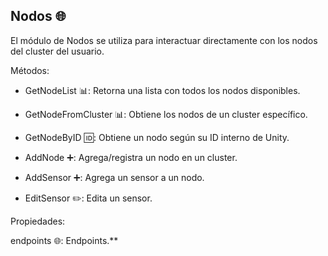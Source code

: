 ## Nodos 🌐

  

El módulo de Nodos se utiliza para interactuar directamente con los nodos del cluster del usuario.

Métodos:

- GetNodeList 📊: Retorna una lista con todos los nodos disponibles.
    
- GetNodeFromCluster 📊: Obtiene los nodos de un cluster específico.
    
- GetNodeByID 🆔: Obtiene un nodo según su ID interno de Unity.
    
- AddNode ➕: Agrega/registra un nodo en un cluster.
    
- AddSensor ➕: Agrega un sensor a un nodo.
    
- EditSensor ✏️: Edita un sensor.
    

  

Propiedades:

  
endpoints 🌐: Endpoints.**